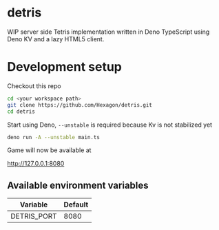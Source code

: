 # detris

WIP server side Tetris implementation written in Deno TypeScript using Deno KV and a 
lazy HTML5 client.

# Development setup

Checkout this repo

```bash
cd <your workspace path>
git clone https://github.com/Hexagon/detris.git
cd detris
```

Start using Deno, `--unstable` is required because Kv is not stabilized yet

```bash
deno run -A --unstable main.ts
```

Game will now be available at

http://127.0.0.1:8080

## Available environment variables

| Variable    | Default |
| ----------- | ------- |
| DETRIS_PORT | 8080    |
